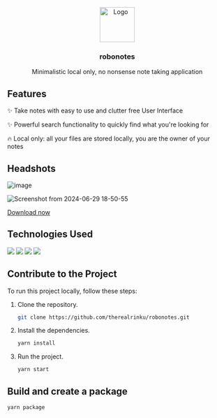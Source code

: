 <div align="center">
    <img src="https://cdn-icons-png.flaticon.com/128/2661/2661383.png" alt="Logo" width="80" height="80">
    <h3>robonotes</h3>
    <p>Minimalistic local only, no nonsense note taking application</p>
</div>

## Features

✨ Take notes with easy to use and clutter free User Interface

✨ Powerful search functionality to quickly find what you're looking for

🔥 Local only: all your files are stored locally, you are the owner of your notes

## Headshots

![image](https://github.com/therealrinku/robonotes/assets/76877078/e90f4d34-f72d-4b8e-a359-d2ff82d67fe3)

![Screenshot from 2024-06-29 18-50-55](https://github.com/therealrinku/robonotes/assets/76877078/278a9354-9b0e-4534-ba3a-8479069235be)

[Download now](https://github.com/therealrinku/robonotes/releases)


## Technologies Used
<img src="https://img.shields.io/badge/electron-000000?style=for-the-badge&logo=electron&logoColor=white"/>
<img src="https://img.shields.io/badge/react-000000?style=for-the-badge&logo=react&logoColor=blue"/>
<img src="https://img.shields.io/badge/tailwindcss-000000?style=for-the-badge&logo=tailwindcss&logoColor=blue"/>
<img src="https://img.shields.io/badge/typescript-000000?style=for-the-badge&logo=typescript&logoColor=blue"/>


## Contribute to the Project

To run this project locally, follow these steps:

1. Clone the repository.
   ```bash
   git clone https://github.com/therealrinku/robonotes.git

2. Install the dependencies.
   ```bash
   yarn install

3. Run the project.
   ```bash
   yarn start

## Build and create a package
   ```bash
   yarn package

